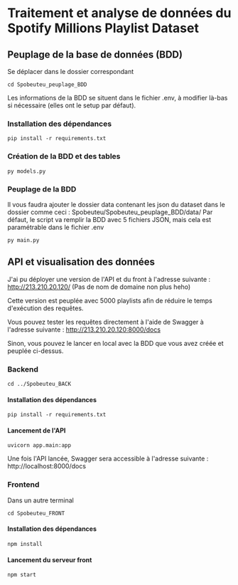 # Traitement et analyse de données du Spotify Millions Playlist Dataset

## Peuplage de la base de données (BDD)

Se déplacer dans le dossier correspondant 
```
cd Spobeuteu_peuplage_BDD
```

Les informations de la BDD se situent dans le fichier .env, à modifier là-bas si nécessaire (elles ont le setup par défaut).

### Installation des dépendances
```
pip install -r requirements.txt
```

### Création de la BDD et des tables
```
py models.py
```

### Peuplage de la BDD
Il vous faudra ajouter le dossier data contenant les json du dataset dans le dossier comme ceci : Spobeuteu/Spobeuteu_peuplage_BDD/data/
Par défaut, le script va remplir la BDD avec 5 fichiers JSON, mais cela est paramétrable dans le fichier .env
```
py main.py
```

## API et visualisation des données
J'ai pu déployer une version de l'API et du front à l'adresse suivante : http://213.210.20.120/ (Pas de nom de domaine non plus heho)

Cette version est peuplée avec 5000 playlists afin de réduire le temps d'exécution des requêtes.

Vous pouvez tester les requêtes directement à l'aide de Swagger à l'adresse suivante : http://213.210.20.120:8000/docs

Sinon, vous pouvez le lancer en local avec la BDD que vous avez créée et peuplée ci-dessus.

### Backend

```
cd ../Spobeuteu_BACK
```
#### Installation des dépendances
```
pip install -r requirements.txt
```
#### Lancement de l'API
```
uvicorn app.main:app
```

Une fois l'API lancée, Swagger sera accessible à l'adresse suivante : http://localhost:8000/docs

### Frontend

Dans un autre terminal
```
cd Spobeuteu_FRONT
```
#### Installation des dépendances
```
npm install
```
#### Lancement du serveur front
```
npm start
```
